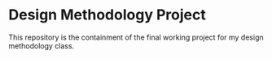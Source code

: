 # Design Methodology Project
This repository is the containment of the final working project for my design methodology class.
